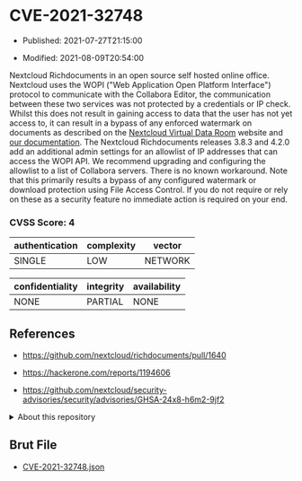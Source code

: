 # CVE-2021-32748

- Published: 2021-07-27T21:15:00

- Modified: 2021-08-09T20:54:00

Nextcloud Richdocuments in an open source self hosted online office. Nextcloud uses the WOPI ("Web Application Open Platform Interface") protocol to communicate with the Collabora Editor, the communication between these two services was not protected by a credentials or IP check. Whilst this does not result in gaining access to data that the user has not yet access to, it can result in a bypass of any enforced watermark on documents as described on the [Nextcloud Virtual Data Room](https://nextcloud.com/virtual-data-room/) website and [our documentation](https://portal.nextcloud.com/article/nextcloud-and-virtual-data-room-configuration-59.html). The Nextcloud Richdocuments releases 3.8.3 and 4.2.0 add an additional admin settings for an allowlist of IP addresses that can access the WOPI API. We recommend upgrading and configuring the allowlist to a list of Collabora servers. There is no known workaround. Note that this primarily results a bypass of any configured watermark or download protection using File Access Control. If you do not require or rely on these as a security feature no immediate action is required on your end.

### CVSS Score: **4**

| authentication | complexity | vector |
| --- | --- | --- |
| SINGLE | LOW | NETWORK |

| confidentiality | integrity | availability |
| --- | --- | --- |
| NONE | PARTIAL | NONE |

## References

* https://github.com/nextcloud/richdocuments/pull/1640

* https://hackerone.com/reports/1194606

* https://github.com/nextcloud/security-advisories/security/advisories/GHSA-24x8-h6m2-9jf2

<details>
<summary>About this repository</summary> 

  This repository is part of the project [Live Hack CVE](https://github.com/Live-Hack-CVE). Main website can be found [www.live-hack.org](https://www.live-hack.org) 
  
  Made by [Sn0wAlice](https://github.com/Sn0wAlice) for the people that care about security and need to have a feed of the latest CVEs. Hope you enjoy it, don't forget to star the repo and follow me on [Twitter](https://twitter.com/Sn0wAlice) and [Github](https://github.com/Sn0wAlice). And that is my [personnal website](https://www.alice-snow.me/)

  - [Home Page](https://github.com/Live-Hack-CVE)
  - [Framework](https://github.com/Live-Hack-CVE/cve-framework)
  - [CVE database](https://github.com/Live-Hack-CVE/full_database)
  - [Changelog](https://github.com/Live-Hack-CVE/Changelog)
</details>

## Brut File

* [CVE-2021-32748.json](https://raw.githubusercontent.com/Live-Hack-CVE/full_database/main/cves/2021/CVE-2021-32748.json)

